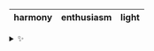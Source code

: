 | harmony | enthusiasm | light |
| :-----: | :--------: | :---: |

<details>
  <summary>✨</summary>
  These words are chosen at random each day. New words will appear here tomorrow morning.
</details>